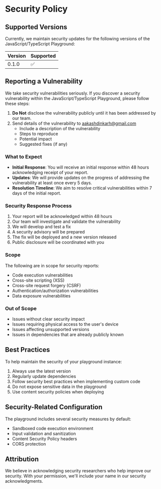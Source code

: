 # Security Policy

## Supported Versions

Currently, we maintain security updates for the following versions of the JavaScript/TypeScript Playground:

| Version | Supported          |
| ------- | ------------------ |
| 0.1.0   | :white_check_mark: |

## Reporting a Vulnerability

We take security vulnerabilities seriously. If you discover a security vulnerability within the JavaScript/TypeScript Playground, please follow these steps:

1. **Do Not** disclose the vulnerability publicly until it has been addressed by our team.
2. Send details of the vulnerability to [aakashdinkarh@gmail.com](mailto:aakashdinkarh@gmail.com)
   - Include a description of the vulnerability
   - Steps to reproduce
   - Potential impact
   - Suggested fixes (if any)

### What to Expect

- **Initial Response**: You will receive an initial response within 48 hours acknowledging receipt of your report.
- **Updates**: We will provide updates on the progress of addressing the vulnerability at least once every 5 days.
- **Resolution Timeline**: We aim to resolve critical vulnerabilities within 7 days of the initial report.

### Security Response Process

1. Your report will be acknowledged within 48 hours
2. Our team will investigate and validate the vulnerability
3. We will develop and test a fix
4. A security advisory will be prepared
5. The fix will be deployed and a new version released
6. Public disclosure will be coordinated with you

### Scope

The following are in scope for security reports:
- Code execution vulnerabilities
- Cross-site scripting (XSS)
- Cross-site request forgery (CSRF)
- Authentication/authorization vulnerabilities
- Data exposure vulnerabilities

### Out of Scope

- Issues without clear security impact
- Issues requiring physical access to the user's device
- Issues affecting unsupported versions
- Issues in dependencies that are already publicly known

## Best Practices

To help maintain the security of your playground instance:

1. Always use the latest version
2. Regularly update dependencies
3. Follow security best practices when implementing custom code
4. Do not expose sensitive data in the playground
5. Use content security policies when deploying

## Security-Related Configuration

The playground includes several security measures by default:
- Sandboxed code execution environment
- Input validation and sanitization
- Content Security Policy headers
- CORS protection

## Attribution

We believe in acknowledging security researchers who help improve our security. With your permission, we'll include your name in our security acknowledgments. 